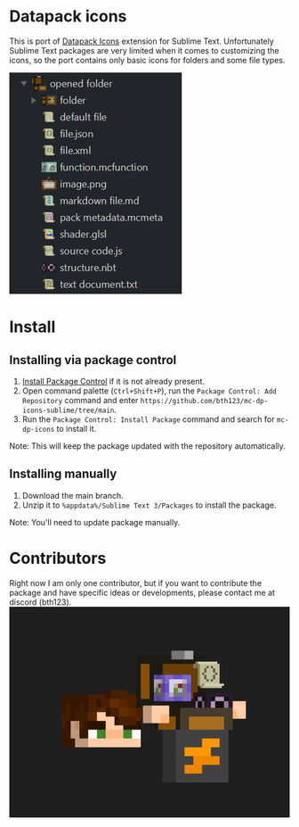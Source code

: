 # Datapack icons

This is port of [Datapack Icons](https://marketplace.visualstudio.com/items?itemName=SuperAnt.mc-dp-icons) extension for Sublime Text.
Unfortunately Sublime Text packages are very limited when it comes to customizing the icons, so the port contains only basic icons for folders and some file types.

![Package preview](./illustrations/preview.png)

# Install

## Installing via package control

1. [Install Package Control](https://packagecontrol.io/installation) if it is not already present.
2. Open command palette (`Ctrl+Shift+P`), run the `Package Control: Add Repository` command and enter `https://github.com/bth123/mc-dp-icons-sublime/tree/main`.
3. Run the `Package Control: Install Package` command and search for `mc-dp-icons` to install it.

Note: This will keep the package updated with the repository automatically.

## Installing manually

1. Download the main branch.
2. Unzip it to `%appdata%/Sublime Text 3/Packages` to install the package.

Note: You'll need to update package manually.

# Contributors

Right now I am only one contributor, but if you want to contribute the package and have specific ideas or developments, please contact me at discord (bth123).
![Contributors](./illustrations/contributors.png)
